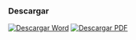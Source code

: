 
### Descargar

<a href="#"><img src="../imagenes/icono-word.png" alt="Descargar Word"></a> <a href="reglamento-expendios-carnes.pdf"><img src="../imagenes/icono-pdf.png" alt="Descargar PDF"></a>
